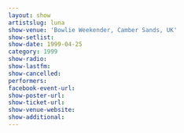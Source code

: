 ```yaml
---
layout: show
artistslug: luna
show-venue: 'Bowlie Weekender, Camber Sands, UK'
show-setlist: 
show-date: 1999-04-25
category: 1999
show-radio: 
show-lastfm: 
show-cancelled: 
performers: 
facebook-event-url: 
show-poster-url: 
show-ticket-url: 
show-venue-website: 
show-additional: 
---
```


